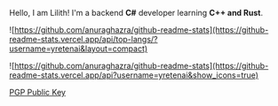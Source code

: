 Hello, I am Lilith! I'm a backend **C#** developer learning **C++ and Rust**.

![https://github.com/anuraghazra/github-readme-stats](https://github-readme-stats.vercel.app/api/top-langs/?username=yretenai&layout=compact)

![https://github.com/anuraghazra/github-readme-stats](https://github-readme-stats.vercel.app/api?username=yretenai&show_icons=true)

[PGP Public Key](https://raw.githubusercontent.com/yretenai/yretenai/develop/4AEE18F83AFDEB23.pgp)
